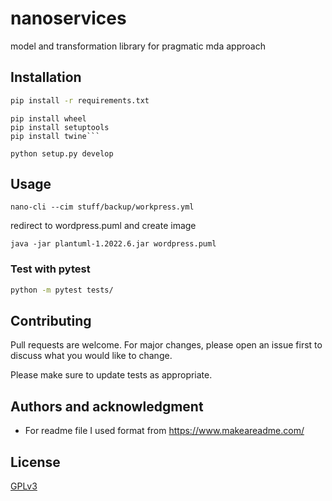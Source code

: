 # nanoservices


model and transformation library for pragmatic mda approach

## Installation

```bash
pip install -r requirements.txt
```

```
pip install wheel
pip install setuptools
pip install twine```
```
```
python setup.py develop
```

## Usage

```
nano-cli --cim stuff/backup/workpress.yml 
```

redirect to wordpress.puml and create image
```
java -jar plantuml-1.2022.6.jar wordpress.puml
```


### Test with pytest
```bash
python -m pytest tests/
```


## Contributing
Pull requests are welcome. For major changes, please open an issue first to discuss what you would like to change.

Please make sure to update tests as appropriate.

## Authors and acknowledgment

- For readme file I used format from https://www.makeareadme.com/

## License
[GPLv3](https://choosealicense.com/licenses/gpl-3.0/)
